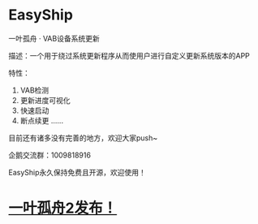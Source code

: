 # EasyShip
 一叶孤舟 · VAB设备系统更新

描述：一个用于绕过系统更新程序从而使用户进行自定义更新系统版本的APP

特性：
1. VAB检测
2. 更新进度可视化
3. 快速启动
4. 断点续更
   ......
   
目前还有诸多没有完善的地方，欢迎大家push~

企鹅交流群：1009818916

EasyShip永久保持免费且开源，欢迎使用！

# <a href="https://github.com/lumyuan/EasyShip2Download">一叶孤舟2发布！</a>

